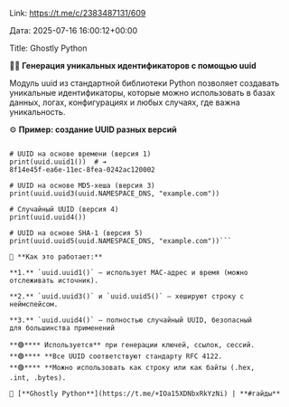 Link: https://t.me/c/2383487131/609

Дата: 2025-07-16 16:00:12+00:00

Title: Ghostly Python

👩‍💻 **Генерация уникальных идентификаторов с помощью uuid**

Модуль uuid из стандартной библиотеки Python позволяет
создавать уникальные идентификаторы, которые можно
использовать в базах данных, логах, конфигурациях и любых
случаях, где важна уникальность.

⚙️ **Пример: создание UUID разных версий**

```import uuid

# UUID на основе времени (версия 1)
print(uuid.uuid1())  # ➔
8f14e45f-ea6e-11ec-8fea-0242ac120002

# UUID на основе MD5-хеша (версия 3)
print(uuid.uuid3(uuid.NAMESPACE_DNS, "example.com"))

# Случайный UUID (версия 4)
print(uuid.uuid4())

# UUID на основе SHA-1 (версия 5)
print(uuid.uuid5(uuid.NAMESPACE_DNS, "example.com"))```

💬 **Как это работает:**

**1.** `uuid.uuid1()` — использует MAC-адрес и время (можно
отслеживать источник).

**2.** `uuid.uuid3()` и `uuid.uuid5()` — хешируют строку с
неймспейсом.

**3.** `uuid.uuid4()` — полностью случайный UUID, безопасный
для большинства применений

**🟢**** Используется** при генерации ключей, ссылок, сессий.
**🟢**** **Все UUID соответствуют стандарту RFC 4122.
**🟢**** **Можно использовать как строку или как байты (.hex,
.int, .bytes).

🐍 [**Ghostly Python**](https://t.me/+IOa15XDNbxRkYzNi) | **#гайды**

